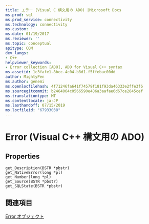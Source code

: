```yaml
---
title: エラー (Visual C 構文用の ADO) |Microsoft Docs
ms.prod: sql
ms.prod_service: connectivity
ms.technology: connectivity
ms.custom: ''
ms.date: 01/19/2017
ms.reviewer: ''
ms.topic: conceptual
apitype: COM
dev_langs:
- C++
helpviewer_keywords:
- Error collection [ADO], ADO for Visual C++ syntax
ms.assetid: 1c3fafe1-8bcc-4c04-b8d1-f5ffebac00dd
author: MightyPen
ms.author: genemi
ms.openlocfilehash: 4f71246fa641f74579f181f93da46333e2ffe3f6
ms.sourcegitcommit: b2464064c0566590e486a3aafae6d67ce2645cef
ms.translationtype: MT
ms.contentlocale: ja-JP
ms.lasthandoff: 07/15/2019
ms.locfileid: "67933038"
---
```

# <a name="error-ado-for-visual-c-syntax"></a>Error (Visual C++ 構文用の ADO)
## <a name="properties"></a>Properties  
  
```  
get_Description(BSTR *pbstr)  
get_NativeError(long *pl)  
get_Number(long *pl)  
get_Source(BSTR *pbstr)  
get_SQLState(BSTR *pbstr)  
```  
  
## <a name="see-also"></a>関連項目  
 [Error オブジェクト](../../../ado/reference/ado-api/error-object.md)
